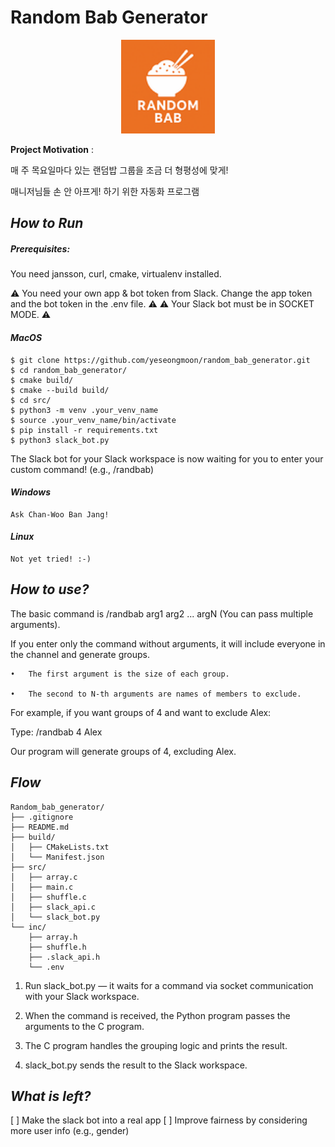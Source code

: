 # Random Bab Generator

<p align="center">
  <img src="./img/randombab.png" alt="Alt Text" width="150">
</p>

**Project Motivation** :

매 주 목요일마다 있는 랜덤밥 그룹을 조금 더 형평성에 맞게!

매니저님들 손 안 아프게! 하기 위한 자동화 프로그램

## _How to Run_

##### Prerequisites:

You need jansson, curl, cmake, virtualenv installed.

⚠️ You need your own app & bot token from Slack. Change the app token and the bot token in the .env file. ⚠️
⚠️ Your Slack bot must be in SOCKET MODE. ⚠️

#### _MacOS_

```
$ git clone https://github.com/yeseongmoon/random_bab_generator.git
$ cd random_bab_generator/
$ cmake build/
$ cmake --build build/
$ cd src/
$ python3 -m venv .your_venv_name
$ source .your_venv_name/bin/activate
$ pip install -r requirements.txt
$ python3 slack_bot.py
```

The Slack bot for your Slack workspace is now waiting for you to enter your custom command! (e.g., /randbab)

#### _Windows_

```
Ask Chan-Woo Ban Jang!
```

#### _Linux_

```
Not yet tried! :-)
```

## _How to use?_

The basic command is /randbab arg1 arg2 ... argN (You can pass multiple arguments).

If you enter only the command without arguments, it will include everyone in the channel and generate groups.

	•	The first argument is the size of each group.
 
	•	The second to N-th arguments are names of members to exclude.

For example, if you want groups of 4 and want to exclude Alex:

Type: /randbab 4 Alex

Our program will generate groups of 4, excluding Alex.

## _Flow_

```
Random_bab_generator/
├── .gitignore
├── README.md
├── build/
│   ├── CMakeLists.txt
│   └── Manifest.json
├── src/
│   ├── array.c
│   ├── main.c
│   ├── shuffle.c
│   ├── slack_api.c
│   └── slack_bot.py
└── inc/
    ├── array.h
    ├── shuffle.h
    ├── .slack_api.h
    └── .env
```

1. Run slack_bot.py — it waits for a command via socket communication with your Slack workspace.

2. When the command is received, the Python program passes the arguments to the C program.

3. The C program handles the grouping logic and prints the result.

4. slack_bot.py sends the result to the Slack workspace.

## _What is left?_

[ ] Make the slack bot into a real app
[ ] Improve fairness by considering more user info (e.g., gender)

